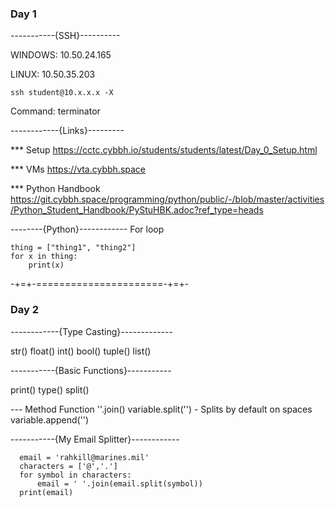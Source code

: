 ### Day 1
-----------{SSH}----------

WINDOWS:
10.50.24.165

LINUX:
10.50.35.203

```ssh student@10.x.x.x -X```

Command:
terminator

------------{Links}---------

*** Setup
https://cctc.cybbh.io/students/students/latest/Day_0_Setup.html

*** VMs
https://vta.cybbh.space

*** Python Handbook
https://git.cybbh.space/programming/python/public/-/blob/master/activities/Python_Student_Handbook/PyStuHBK.adoc?ref_type=heads

--------{Python}------------
For loop

```
thing = ["thing1", "thing2"]
for x in thing:
    print(x)
```
-+=+-======================-+=+-

### Day 2

------------{Type Casting}-------------

str() float() int() bool() tuple() list()

-----------{Basic Functions}-----------

print() type() split() 

--- Method Function
''.join()
variable.split('')   -  Splits by default on spaces
variable.append('')

-----------{My Email Splitter}------------
```
  email = 'rahkill@marines.mil'
  characters = ['@','.']
  for symbol in characters:
      email = ' '.join(email.split(symbol))
  print(email)
```
